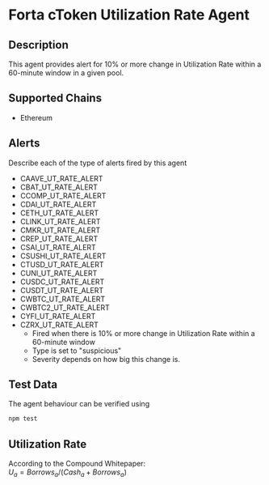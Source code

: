 # Forta cToken Utilization Rate Agent

## Description

This agent provides alert for 10% or more change in Utilization Rate within a 60-minute window in a given pool.

## Supported Chains

- Ethereum

## Alerts

Describe each of the type of alerts fired by this agent

- CAAVE_UT_RATE_ALERT
- CBAT_UT_RATE_ALERT
- CCOMP_UT_RATE_ALERT
- CDAI_UT_RATE_ALERT
- CETH_UT_RATE_ALERT
- CLINK_UT_RATE_ALERT
- CMKR_UT_RATE_ALERT
- CREP_UT_RATE_ALERT
- CSAI_UT_RATE_ALERT
- CSUSHI_UT_RATE_ALERT
- CTUSD_UT_RATE_ALERT
- CUNI_UT_RATE_ALERT
- CUSDC_UT_RATE_ALERT
- CUSDT_UT_RATE_ALERT
- CWBTC_UT_RATE_ALERT
- CWBTC2_UT_RATE_ALERT
- CYFI_UT_RATE_ALERT
- CZRX_UT_RATE_ALERT
  - Fired when there is 10% or more change in Utilization Rate within a 60-minute window
  - Type is set to "suspicious"
  - Severity depends on how big this change is.

## Test Data

The agent behaviour can be verified using 
```bash
npm test
```

## Utilization Rate
According to the Compound Whitepaper:\
$U_a = Borrows_a / (Cash_a + Borrows_a)$